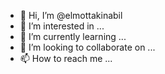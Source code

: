 - 👋 Hi, I’m @elmottakinabil
- 👀 I’m interested in ...
- 🌱 I’m currently learning ...
- 💞️ I’m looking to collaborate on ...
- 📫 How to reach me ...

<!---
elmottakinabil/elmottakinabil is a ✨ special ✨ repository because its `README.md` (this file) appears on your GitHub profile.
You can click the Preview link to take a look at your changes.
--->
